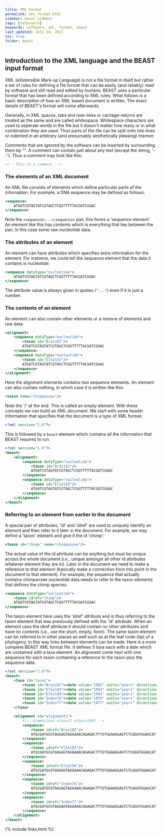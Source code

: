 ```yaml
---
title: XML Format
permalink: xml_format.html
sidebar: beast_sidebar
tags: [reference]
keywords: software, xml, format, beast
last_updated: July 24, 2017
toc: true
folder: beast
---
```


## Introduction to the XML language and the BEAST input format

XML (eXstensible Mark-up Language) is not a file format in itself but rather a set of rules for defining a file format that can be easily (and reliably) read by software and still read and edited by humans. BEAST uses a particular format that has been defined according to XML rules. What follows is a basic description of how an XML based document is written. The exact details of BEAST's format will come afterwards.

Generally, in XML spaces, tabs and new-lines or carriage-returns are treated as the same and are called whitespace. Whitespace characters are used to seperate words in the file but it doesn't matter how many or in what combination they are used. Thus parts of the file can be split onto two lines or indented in an arbitrary (and presumably aesthetically pleasing) manner.

Comments that are ignored by the software can be inserted by surrounding them by "". A comment can contain just about any text (except the string, '--'). Thus a comment may look like this:

```xml
<!-- This is a comment -->
```

### The elements of an XML document

An XML file consists of elements which define particular parts of the information. For example, a DNA sequence may be defined as follows:

```xml
<sequence>
	ATGATCGTAGTATCGTAGCTCGGTTTTTACGATCGGAC
</sequence>
```

Note the `<sequence>...</sequence>` pair, this forms a 'sequence element'. An element like this has _contents_ which is everything that lies between the pair, in this case some raw nucleotide data.

### The attributes of an element

An element can have attributes which specifies extra information for the element. For instance, we could tell the sequence element that the data it contains is nucleotide:

```xml
<sequence dataType="nucleotide">
	ATGATCGTAGTATCGTAGCTCGGTTTTTACGATCGGAC
</sequence>
```

The attribute value is always given in quotes (`"..."`) even if it is just a number.

### The contents of an element

An element can also contain other elements or a mixture of elements and raw data:

```xml
<alignment>
	<sequence dataType="nucleotide">
		<taxon id="Brazi82"/>
		ATGATCGTAGTATCGTAGCTCGGTTTTTACGATCGGAC
	</sequence>
	<sequence dataType="nucleotide">
		<taxon id="ElSal83"/>
		ATGATCGTAGTATCGTAGCTCGGTTTTTACGATCGGAC
	</sequence>
</alignment>
```

Here the alignment elements contains two sequence elements.	An element can also contain nothing, in which case it is written like this:

```xml
<taxon name="chimpanzee"/>
```

Note the '/' at the end. This is called an empty element.
With these concepts we can build an	XML document. We start with some header information that specifies that the document is a type of XML format:

```xml
<?xml version="1.0"?>
```

This is followed by a `beast` element which contains all the information that BEAST requires to run.

```xml
<?xml version="1.0"?>
<beast>
	<alignment>
		<sequence dataType="nucleotide">
			<taxon id="Brazi82"/>
			ATGATCGTAGTATCGTAGCTCGGTTTTTACGATCGGAC
		</sequence>
		<sequence dataType="nucleotide">
			<taxon id="ElSal83"/>
			ATGATCGTAGTATCGTAGCTCGGTTTTTACGATCGGAC
		</sequence>
	</alignment>
</beast>
```

### Referring to an element from earlier in the document

A special pair of attributes, 'id' and 'idref' are used to uniquely identify an element and then refer to it later in the document. For example, we may define a 'taxon' element and give it the id 'chimp':

```xml
<taxon id="chimp" name="chimpanzee"/>
```

The actual value of the id attribute can be anything but must be unique across the whole document (i.e., unique amongst all other id attributes whatever element they are in). Later in the document we need to make a reference to that element (basically make a connection from this point in the document to that element). For example, the sequence that actually contains chimpanzee nucleotide data needs to refer to the taxon elements that defines the chimp species:

```xml
<sequence dataType="nucleotide">
	<taxon idref="chimp"/>
	ATGATCGTAGTATCGTAGCTCGGTTTTTACGATCGGAC
</sequence>
```

The taxon element here uses the 'idref' attribute and is thus referring to the taxon element that was previously defined with the 'id' attribute. When an element uses the idref attribute it should contain no other attributes and have no contents (i.e., use the short, empty, form). The same taxon element can be referred to in other places as well such as at the leaf node (tip) of a phylogeny. In this way links between elements can be made.
Here is a more complete BEAST XML format file. It defines 5 taxa each with a date which are contained with a taxa element. An alignment come next with one sequence for each taxon containing a reference to the taxon plus the sequence data.

```xml
<?xml version="1.0"?>
<beast>
	<taxa id="taxa1">
		<taxon id="Brazi82"><date value="1982" units="years" direction="forwards" /></taxon>
		<taxon id="ElSal83"><date value="1983" units="years" direction="forwards" /></taxon>
		<taxon id="ElSal94"><date value="1994" units="years" direction="forwards" /></taxon>
		<taxon id="Indon76"><date value="1976" units="years" direction="forwards" /></taxon>
		<taxon id="Indon77"><date value="1977" units="years" direction="forwards" /></taxon>
	</taxa>

	<alignment id="alignment1">
		<!-- Dimensions ntax=17 nchar=1485 -->
		<sequence>
			<taxon idref="Brazi82"/>
	  		ATGCGATGCGTAGGAGTAGGAAACAGAGACTTTGTGGAAGGAGTCTCAGGTGGAGCAT
		</sequence>
		<sequence>
			<taxon idref="ElSal83"/>
			ATGCGATGCGTAGGAGTAGGAAACAGAGACTTTGTGGAAGGAGTCTCAGGTGGAGCAT
		</sequence>
		<sequence>
			<taxon idref="ElSal94"/>
			ATGCGATGCGTAGGAGTAGGAAACAGAGACTTTGTGGAAGGAGTCTCAGGTGGAGCAT
		</sequence>
		<sequence>
			<taxon idref="Indon76"/>
			ATGCGATGCGTAGGAGTAGGAAACAGAGACTTTGTGGAAGGAGTCTCAGGTGGAGCAT
		</sequence>
		<sequence>
			<taxon idref="Indon77"/>
			ATGCGATGCGTAGGAGTAGGAAACAGAGACTTTGTGGAAGGAGTCTCAGGTGGAGCAT
		</sequence>
	</alignment>
</beast>
```
{% include links.html %}